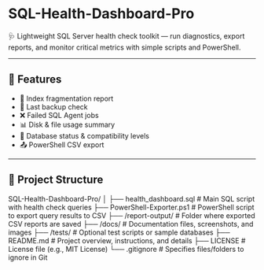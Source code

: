 # SQL-Health-Dashboard-Pro
🩺 Lightweight SQL Server health check toolkit — run diagnostics, export reports, and monitor critical metrics with simple scripts and PowerShell.

---

## 🚀 Features

- 🧠 Index fragmentation report
- 💾 Last backup check
- ❌ Failed SQL Agent jobs
- 📊 Disk & file usage summary
- 🧩 Database status & compatibility levels
- 📤 PowerShell CSV export

---

## 📂 Project Structure

SQL-Health-Dashboard-Pro/
│
├── health_dashboard.sql           # Main SQL script with health check queries
├── PowerShell-Exporter.ps1        # PowerShell script to export query results to CSV
├── /report-output/                # Folder where exported CSV reports are saved
├── /docs/                        # Documentation files, screenshots, and images
├── /tests/                       # Optional test scripts or sample databases
├── README.md                     # Project overview, instructions, and details
├── LICENSE                      # License file (e.g., MIT License)
└── .gitignore                   # Specifies files/folders to ignore in Git
